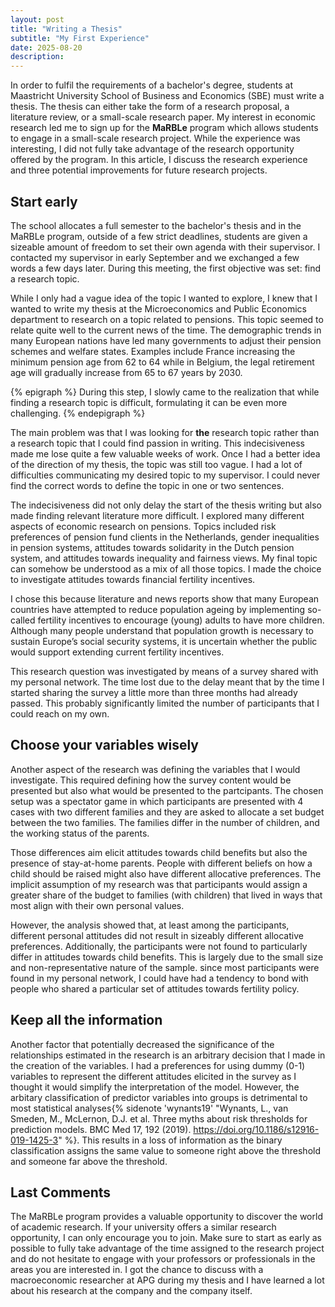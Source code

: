 ```yaml
---
layout: post
title: "Writing a Thesis"
subtitle: "My First Experience"
date: 2025-08-20
description: 
---
```


In order to fulfil the requirements of a bachelor's degree, students at Maastricht University School of Business and Economics (SBE) must write a thesis. The thesis can either take the form of a research proposal, a literature review, or a small-scale research paper. My interest in economic research led me to sign up for the **MaRBLe** program which allows students to engage in a small-scale research project. While the experience was interesting, I did not fully take advantage of the research opportunity offered by the program. In this article, I discuss the research experience and three potential improvements for future research projects.

## Start early

The school allocates a full semester to the bachelor's thesis and in the MaRBLe program, outside of a few strict deadlines, students are given a sizeable amount of freedom to set their own agenda with their supervisor. I contacted my supervisor in early September and we exchanged a few words a few days later. During this meeting, the first objective was set: find a research topic.

While I only had a vague idea of the topic I wanted to explore, I knew that I wanted to write my thesis at the Microeconomics and Public Economics department to research on a topic related to pensions. This topic seemed to relate quite well to the current news of the time. The demographic trends in many European nations have led many governments to adjust their pension schemes and welfare states. Examples include France increasing the minimum pension age from $62$ to $64$ while in Belgium, the legal retirement age will gradually increase from $65$ to $67$ years by $2030$.

{% epigraph %}
During this step, I slowly came to the realization that while finding a research topic is difficult, formulating it can be even more challenging.
{% endepigraph %}

The main problem was that I was looking for **the** research topic rather than a research topic that I could find passion in writing. This indecisiveness made me lose quite a few valuable weeks of work. Once I had a better idea of the direction of my thesis, the topic was still too vague. I had a lot of difficulties communicating my desired topic to my supervisor. I could never find the correct words to define the topic in one or two sentences. 

The indecisiveness did not only delay the start of the thesis writing but also made finding relevant literature more difficult. I explored many different aspects of economic research on pensions. Topics included risk preferences of pension fund clients in the Netherlands, gender inequalities in pension systems, attitudes towards solidarity in the Dutch pension system, and attitudes towards inequality and fairness views. My final topic can somehow be understood as a mix of all those topics. I made the choice to investigate attitudes towards financial fertility incentives.

I chose this because literature and news reports show that many European countries have attempted to reduce population ageing by implementing so-called fertility incentives to encourage (young) adults to have more children. Although many people understand that population growth is necessary to sustain Europe’s social security systems, it is uncertain whether the public would support extending current fertility incentives.

This research question was investigated by means of a survey shared with my personal network. The time lost due to the delay meant that by the time I started sharing the survey a little more than three months had already passed. This probably significantly limited the number of participants that I could reach on my own.

## Choose your variables wisely

Another aspect of the research was defining the variables that I would investigate. This required defining how the survey content would be presented but also what would be presented to the partcipants. The chosen setup was a spectator game in which participants are presented with $4$ cases with two different families and they are asked to allocate a set budget between the two families. The families differ in the number of children, and the working status of the parents.

Those differences aim elicit attitudes towards child benefits but also the presence of stay-at-home parents. People with different beliefs on how a child should be raised might also have different allocative preferences. The implicit assumption of my research was that participants would assign a greater share of the budget to families (with children) that lived in ways that most align with their own personal values.

However, the analysis showed that, at least among the participants, different personal attitudes did not result in sizeably different allocative preferences. Additionally, the participants were not found to particularly differ in attitudes towards child benefits. This is largely due to the small size and non-representative nature of the sample. since most participants were found in my personal network, I could have had a tendency to bond with people who shared a particular set of attitudes towards fertility policy.

## Keep all the information

Another factor that potentially decreased the significance of the relationships estimated in the research is an arbitrary decision that I made in the creation of the variables. I had a preferences for using dummy (0-1) variables to represent the different attitudes elicited in the survey as I thought it would simplify the interpretation of the model. However, the arbitary classification of predictor variables into groups is detrimental to most statistical analyses{% sidenote 'wynants19' "Wynants, L., van Smeden, M., McLernon, D.J. et al. Three myths about risk thresholds for prediction models. BMC Med 17, 192 (2019). https://doi.org/10.1186/s12916-019-1425-3" %}. This results in a loss of information as the binary classification assigns the same value to someone right above the threshold and someone far above the threshold. 

## Last Comments

The MaRBLe program provides a valuable opportunity to discover the world of academic research. If your university offers a similar research opportunity, I can only encourage you to join. Make sure to start as early as possible to fully take advantage of the time assigned to the research project and do not hesitate to engage with your professors or professionals in the areas you are interested in. I got the chance to discuss with a macroeconomic researcher at APG during my thesis and I have learned a lot about his research at the company and the company itself.
